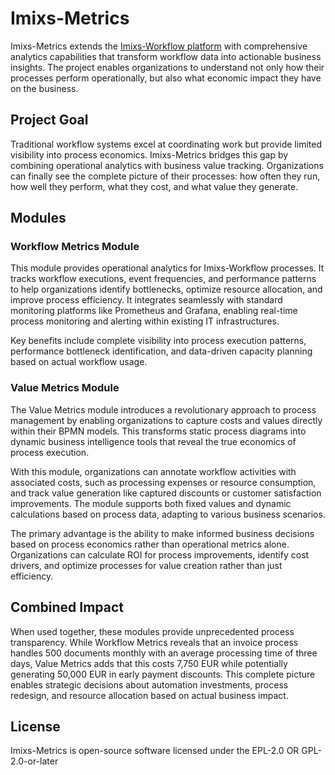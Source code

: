 # Imixs-Metrics

Imixs-Metrics extends the [Imixs-Workflow platform](https://www.imixs.org) with comprehensive analytics capabilities that transform workflow data into actionable business insights. The project enables organizations to understand not only how their processes perform operationally, but also what economic impact they have on the business.

## Project Goal

Traditional workflow systems excel at coordinating work but provide limited visibility into process economics. Imixs-Metrics bridges this gap by combining operational analytics with business value tracking. Organizations can finally see the complete picture of their processes: how often they run, how well they perform, what they cost, and what value they generate.

## Modules

### Workflow Metrics Module

This module provides operational analytics for Imixs-Workflow processes. It tracks workflow executions, event frequencies, and performance patterns to help organizations identify bottlenecks, optimize resource allocation, and improve process efficiency. It integrates seamlessly with standard monitoring platforms like Prometheus and Grafana, enabling real-time process monitoring and alerting within existing IT infrastructures.

Key benefits include complete visibility into process execution patterns, performance bottleneck identification, and data-driven capacity planning based on actual workflow usage.

### Value Metrics Module

The Value Metrics module introduces a revolutionary approach to process management by enabling organizations to capture costs and values directly within their BPMN models. This transforms static process diagrams into dynamic business intelligence tools that reveal the true economics of process execution.

With this module, organizations can annotate workflow activities with associated costs, such as processing expenses or resource consumption, and track value generation like captured discounts or customer satisfaction improvements. The module supports both fixed values and dynamic calculations based on process data, adapting to various business scenarios.

The primary advantage is the ability to make informed business decisions based on process economics rather than operational metrics alone. Organizations can calculate ROI for process improvements, identify cost drivers, and optimize processes for value creation rather than just efficiency.

## Combined Impact

When used together, these modules provide unprecedented process transparency. While Workflow Metrics reveals that an invoice process handles 500 documents monthly with an average processing time of three days, Value Metrics adds that this costs 7,750 EUR while potentially generating 50,000 EUR in early payment discounts. This complete picture enables strategic decisions about automation investments, process redesign, and resource allocation based on actual business impact.

## License

Imixs-Metrics is open-source software licensed under the EPL-2.0 OR GPL-2.0-or-later
